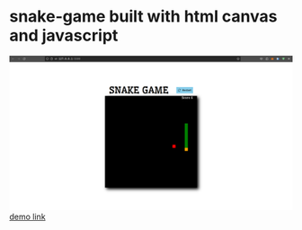 # snake-game built with html canvas and javascript
![banner](https://github.com/pavanKumarKR2000/snake-game/blob/main/snake-game.png?raw=true)
<a href="">demo link</a>

